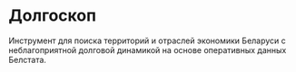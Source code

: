 # Долгоскоп

Инструмент для поиска территорий и отраслей экономики Беларуси с неблагоприятной
долговой динамикой на основе оперативных данных Белстата.
